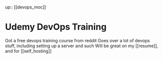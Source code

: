 up:: [[devops_moc]]

# Udemy DevOps Training

Got a free devops training course from reddit
Goes over a lot of devops stuff, including setting up a server and such
Will be great on my [[resume]], and for [[self_hosting]]
